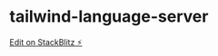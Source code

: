 # tailwind-language-server

[Edit on StackBlitz ⚡️](https://stackblitz.com/edit/tailwind-language-server)